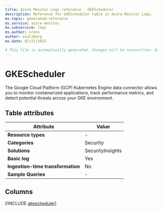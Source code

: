 ```yaml
---
title: Azure Monitor Logs reference - GKEScheduler
description: Reference for GKEScheduler table in Azure Monitor Logs.
ms.topic: generated-reference
ms.service: azure-monitor
ms.subservice: logs
ms.author: orens
author: osalzberg
ms.date: 07/21/2025

# This file is automatically generated. Changes will be overwritten. Do not change this file directly.
---
```


# GKEScheduler

The Google Cloud Platform (GCP) Kubernetes Engine data connector allows you to monitor containerized applications, track performance metrics, and detect potential threats across your GKE environment.


## Table attributes

|Attribute|Value|
|---|---|
|**Resource types**|-|
|**Categories**|Security|
|**Solutions**| SecurityInsights|
|**Basic log**|Yes|
|**Ingestion-time transformation**|No|
|**Sample Queries**|-|



## Columns
  
[!INCLUDE [gkescheduler](~/reusable-content/ce-skilling/azure/includes/azure-monitor/reference/tables/gkescheduler-include.md)]
